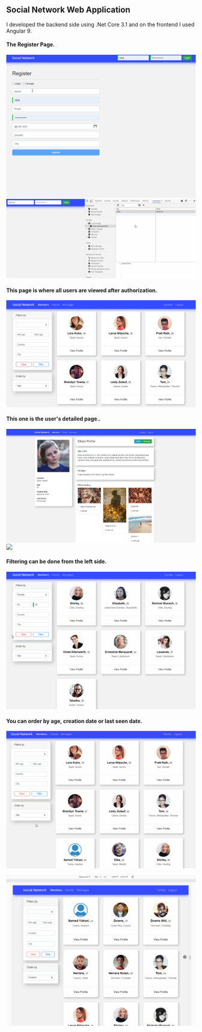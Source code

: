 ## Social Network Web Application

 I developed the backend side using .Net Core 3.1 and on the frontend I used Angular 9.

#### The Register Page.
 ![](src/register.gif)
 ![](src/jwt.gif)

#### This page is where all users are viewed after authorization.
 ![](src/1.JPG)

#### This one is the user's detailed page..
 ![](src/2.JPG)
 ![](src/detail.gif)

#### Filtering can be done from the left side.
 ![](src/filter.gif)

#### You can order by age, creation date or last seen date.
 ![](src/orderBy.gif)


 ![](src/responsive.gif)





